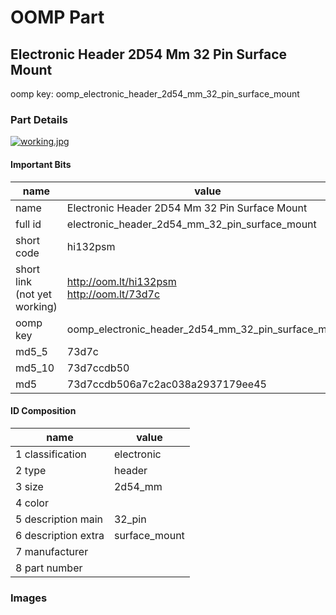 # OOMP Part  
## Electronic Header 2D54 Mm 32 Pin Surface Mount  
  
oomp key: oomp_electronic_header_2d54_mm_32_pin_surface_mount  
  
### Part Details  
  
[![working.jpg](working_600.jpg)](working.jpg)  
  
#### Important Bits  
| name | value | 
| --- | --- | 
| name | Electronic Header 2D54 Mm 32 Pin Surface Mount | 
| full id | electronic_header_2d54_mm_32_pin_surface_mount | 
| short code | hi132psm | 
| short link<br>(not yet working) | http://oom.lt/hi132psm<br>http://oom.lt/73d7c | 
| oomp key | oomp_electronic_header_2d54_mm_32_pin_surface_mount | 
| md5_5 | 73d7c | 
| md5_10 | 73d7ccdb50 | 
| md5 | 73d7ccdb506a7c2ac038a2937179ee45 | 
#### ID Composition  
| name | value | 
| --- | --- | 
| 1 classification | electronic | 
| 2 type | header | 
| 3 size | 2d54_mm | 
| 4 color |  | 
| 5 description main | 32_pin | 
| 6 description extra | surface_mount | 
| 7 manufacturer |  | 
| 8 part number |  | 
### Images  
